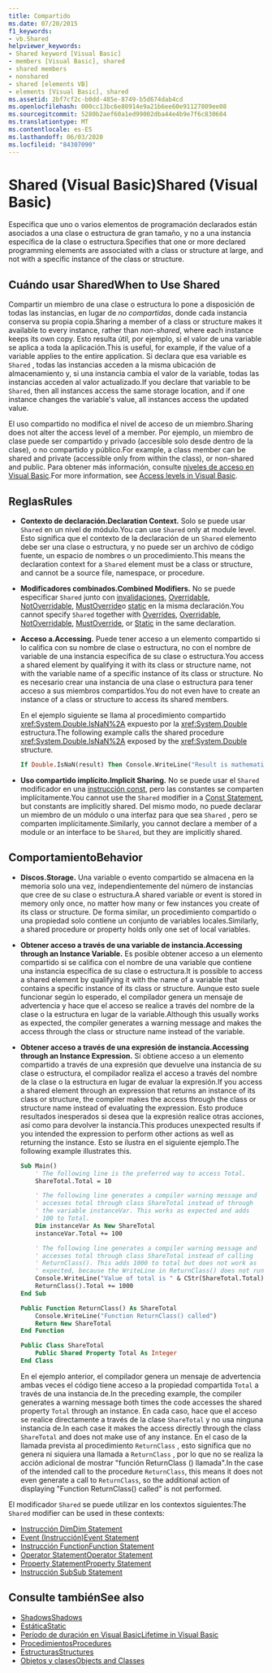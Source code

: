 ```yaml
---
title: Compartido
ms.date: 07/20/2015
f1_keywords:
- vb.Shared
helpviewer_keywords:
- Shared keyword [Visual Basic]
- members [Visual Basic], shared
- shared members
- nonshared
- shared [elements VB]
- elements [Visual Basic], shared
ms.assetid: 2bf7cf2c-b0dd-485e-8749-b5d674dab4cd
ms.openlocfilehash: 000cc13bc6e80914e9a21b6ee60e91127809ee08
ms.sourcegitcommit: 5280b2aef60a1ed99002dba44e4b9e7f6c830604
ms.translationtype: MT
ms.contentlocale: es-ES
ms.lasthandoff: 06/03/2020
ms.locfileid: "84307090"
---
```

# <a name="shared-visual-basic"></a><span data-ttu-id="2e963-102">Shared (Visual Basic)</span><span class="sxs-lookup"><span data-stu-id="2e963-102">Shared (Visual Basic)</span></span>

<span data-ttu-id="2e963-103">Especifica que uno o varios elementos de programación declarados están asociados a una clase o estructura de gran tamaño, y no a una instancia específica de la clase o estructura.</span><span class="sxs-lookup"><span data-stu-id="2e963-103">Specifies that one or more declared programming elements are associated with a class or structure at large, and not with a specific instance of the class or structure.</span></span>

## <a name="when-to-use-shared"></a><span data-ttu-id="2e963-104">Cuándo usar Shared</span><span class="sxs-lookup"><span data-stu-id="2e963-104">When to Use Shared</span></span>

<span data-ttu-id="2e963-105">Compartir un miembro de una clase o estructura lo pone a disposición de todas las instancias, en lugar de *no compartidas*, donde cada instancia conserva su propia copia.</span><span class="sxs-lookup"><span data-stu-id="2e963-105">Sharing a member of a class or structure makes it available to every instance, rather than *non-shared*, where each instance keeps its own copy.</span></span> <span data-ttu-id="2e963-106">Esto resulta útil, por ejemplo, si el valor de una variable se aplica a toda la aplicación.</span><span class="sxs-lookup"><span data-stu-id="2e963-106">This is useful, for example, if the value of a variable applies to the entire application.</span></span> <span data-ttu-id="2e963-107">Si declara que esa variable es `Shared` , todas las instancias acceden a la misma ubicación de almacenamiento y, si una instancia cambia el valor de la variable, todas las instancias acceden al valor actualizado.</span><span class="sxs-lookup"><span data-stu-id="2e963-107">If you declare that variable to be `Shared`, then all instances access the same storage location, and if one instance changes the variable's value, all instances access the updated value.</span></span>

<span data-ttu-id="2e963-108">El uso compartido no modifica el nivel de acceso de un miembro.</span><span class="sxs-lookup"><span data-stu-id="2e963-108">Sharing does not alter the access level of a member.</span></span> <span data-ttu-id="2e963-109">Por ejemplo, un miembro de clase puede ser compartido y privado (accesible solo desde dentro de la clase), o no compartido y público.</span><span class="sxs-lookup"><span data-stu-id="2e963-109">For example, a class member can be shared and private (accessible only from within the class), or non-shared and public.</span></span> <span data-ttu-id="2e963-110">Para obtener más información, consulte [niveles de acceso en Visual Basic](../../../visual-basic/programming-guide/language-features/declared-elements/access-levels.md).</span><span class="sxs-lookup"><span data-stu-id="2e963-110">For more information, see [Access levels in Visual Basic](../../../visual-basic/programming-guide/language-features/declared-elements/access-levels.md).</span></span>

## <a name="rules"></a><span data-ttu-id="2e963-111">Reglas</span><span class="sxs-lookup"><span data-stu-id="2e963-111">Rules</span></span>

- <span data-ttu-id="2e963-112">**Contexto de declaración.**</span><span class="sxs-lookup"><span data-stu-id="2e963-112">**Declaration Context.**</span></span> <span data-ttu-id="2e963-113">Solo se puede usar `Shared` en un nivel de módulo.</span><span class="sxs-lookup"><span data-stu-id="2e963-113">You can use `Shared` only at module level.</span></span> <span data-ttu-id="2e963-114">Esto significa que el contexto de la declaración de un `Shared` elemento debe ser una clase o estructura, y no puede ser un archivo de código fuente, un espacio de nombres o un procedimiento.</span><span class="sxs-lookup"><span data-stu-id="2e963-114">This means the declaration context for a `Shared` element must be a class or structure, and cannot be a source file, namespace, or procedure.</span></span>

- <span data-ttu-id="2e963-115">**Modificadores combinados.**</span><span class="sxs-lookup"><span data-stu-id="2e963-115">**Combined Modifiers.**</span></span> <span data-ttu-id="2e963-116">No se puede especificar `Shared` junto con [invalidaciones](../../../visual-basic/language-reference/modifiers/overrides.md), [Overridable](../../../visual-basic/language-reference/modifiers/overridable.md), [NotOverridable](../../../visual-basic/language-reference/modifiers/notoverridable.md), [MustOverride](../../../visual-basic/language-reference/modifiers/mustoverride.md)o [static](../../../visual-basic/language-reference/modifiers/static.md) en la misma declaración.</span><span class="sxs-lookup"><span data-stu-id="2e963-116">You cannot specify `Shared` together with [Overrides](../../../visual-basic/language-reference/modifiers/overrides.md), [Overridable](../../../visual-basic/language-reference/modifiers/overridable.md), [NotOverridable](../../../visual-basic/language-reference/modifiers/notoverridable.md), [MustOverride](../../../visual-basic/language-reference/modifiers/mustoverride.md), or [Static](../../../visual-basic/language-reference/modifiers/static.md) in the same declaration.</span></span>

- <span data-ttu-id="2e963-117">**Acceso a.**</span><span class="sxs-lookup"><span data-stu-id="2e963-117">**Accessing.**</span></span> <span data-ttu-id="2e963-118">Puede tener acceso a un elemento compartido si lo califica con su nombre de clase o estructura, no con el nombre de variable de una instancia específica de su clase o estructura.</span><span class="sxs-lookup"><span data-stu-id="2e963-118">You access a shared element by qualifying it with its class or structure name, not with the variable name of a specific instance of its class or structure.</span></span> <span data-ttu-id="2e963-119">No es necesario crear una instancia de una clase o estructura para tener acceso a sus miembros compartidos.</span><span class="sxs-lookup"><span data-stu-id="2e963-119">You do not even have to create an instance of a class or structure to access its shared members.</span></span>

     <span data-ttu-id="2e963-120">En el ejemplo siguiente se llama al procedimiento compartido <xref:System.Double.IsNaN%2A> expuesto por la <xref:System.Double> estructura.</span><span class="sxs-lookup"><span data-stu-id="2e963-120">The following example calls the shared procedure <xref:System.Double.IsNaN%2A> exposed by the <xref:System.Double> structure.</span></span>

     ```vb
     If Double.IsNaN(result) Then Console.WriteLine("Result is mathematically undefined.")
     ```

- <span data-ttu-id="2e963-121">**Uso compartido implícito.**</span><span class="sxs-lookup"><span data-stu-id="2e963-121">**Implicit Sharing.**</span></span> <span data-ttu-id="2e963-122">No se puede usar el `Shared` modificador en una [instrucción const](../../../visual-basic/language-reference/statements/const-statement.md), pero las constantes se comparten implícitamente.</span><span class="sxs-lookup"><span data-stu-id="2e963-122">You cannot use the `Shared` modifier in a [Const Statement](../../../visual-basic/language-reference/statements/const-statement.md), but constants are implicitly shared.</span></span> <span data-ttu-id="2e963-123">Del mismo modo, no puede declarar un miembro de un módulo o una interfaz para que sea `Shared` , pero se comparten implícitamente.</span><span class="sxs-lookup"><span data-stu-id="2e963-123">Similarly, you cannot declare a member of a module or an interface to be `Shared`, but they are implicitly shared.</span></span>

## <a name="behavior"></a><span data-ttu-id="2e963-124">Comportamiento</span><span class="sxs-lookup"><span data-stu-id="2e963-124">Behavior</span></span>

- <span data-ttu-id="2e963-125">**Discos.**</span><span class="sxs-lookup"><span data-stu-id="2e963-125">**Storage.**</span></span> <span data-ttu-id="2e963-126">Una variable o evento compartido se almacena en la memoria solo una vez, independientemente del número de instancias que cree de su clase o estructura.</span><span class="sxs-lookup"><span data-stu-id="2e963-126">A shared variable or event is stored in memory only once, no matter how many or few instances you create of its class or structure.</span></span> <span data-ttu-id="2e963-127">De forma similar, un procedimiento compartido o una propiedad solo contiene un conjunto de variables locales.</span><span class="sxs-lookup"><span data-stu-id="2e963-127">Similarly, a shared procedure or property holds only one set of local variables.</span></span>

- <span data-ttu-id="2e963-128">**Obtener acceso a través de una variable de instancia.**</span><span class="sxs-lookup"><span data-stu-id="2e963-128">**Accessing through an Instance Variable.**</span></span> <span data-ttu-id="2e963-129">Es posible obtener acceso a un elemento compartido si se califica con el nombre de una variable que contiene una instancia específica de su clase o estructura.</span><span class="sxs-lookup"><span data-stu-id="2e963-129">It is possible to access a shared element by qualifying it with the name of a variable that contains a specific instance of its class or structure.</span></span> <span data-ttu-id="2e963-130">Aunque esto suele funcionar según lo esperado, el compilador genera un mensaje de advertencia y hace que el acceso se realice a través del nombre de la clase o la estructura en lugar de la variable.</span><span class="sxs-lookup"><span data-stu-id="2e963-130">Although this usually works as expected, the compiler generates a warning message and makes the access through the class or structure name instead of the variable.</span></span>

- <span data-ttu-id="2e963-131">**Obtener acceso a través de una expresión de instancia.**</span><span class="sxs-lookup"><span data-stu-id="2e963-131">**Accessing through an Instance Expression.**</span></span> <span data-ttu-id="2e963-132">Si obtiene acceso a un elemento compartido a través de una expresión que devuelve una instancia de su clase o estructura, el compilador realiza el acceso a través del nombre de la clase o la estructura en lugar de evaluar la expresión.</span><span class="sxs-lookup"><span data-stu-id="2e963-132">If you access a shared element through an expression that returns an instance of its class or structure, the compiler makes the access through the class or structure name instead of evaluating the expression.</span></span> <span data-ttu-id="2e963-133">Esto produce resultados inesperados si desea que la expresión realice otras acciones, así como para devolver la instancia.</span><span class="sxs-lookup"><span data-stu-id="2e963-133">This produces unexpected results if you intended the expression to perform other actions as well as returning the instance.</span></span> <span data-ttu-id="2e963-134">Esto se ilustra en el siguiente ejemplo.</span><span class="sxs-lookup"><span data-stu-id="2e963-134">The following example illustrates this.</span></span>
  
    ```vb
    Sub Main()
        ' The following line is the preferred way to access Total.
        ShareTotal.Total = 10

        ' The following line generates a compiler warning message and
        ' accesses total through class ShareTotal instead of through
        ' the variable instanceVar. This works as expected and adds
        ' 100 to Total.
        Dim instanceVar As New ShareTotal
        instanceVar.Total += 100

        ' The following line generates a compiler warning message and
        ' accesses total through class ShareTotal instead of calling
        ' ReturnClass(). This adds 1000 to total but does not work as
        ' expected, because the WriteLine in ReturnClass() does not run.
        Console.WriteLine("Value of total is " & CStr(ShareTotal.Total))
        ReturnClass().Total += 1000
    End Sub

    Public Function ReturnClass() As ShareTotal
        Console.WriteLine("Function ReturnClass() called")
        Return New ShareTotal
    End Function

    Public Class ShareTotal
        Public Shared Property Total As Integer
    End Class
    ```

     <span data-ttu-id="2e963-135">En el ejemplo anterior, el compilador genera un mensaje de advertencia ambas veces el código tiene acceso a la propiedad compartida `Total` a través de una instancia de.</span><span class="sxs-lookup"><span data-stu-id="2e963-135">In the preceding example, the compiler generates a warning message both times the code accesses the shared property `Total` through an instance.</span></span> <span data-ttu-id="2e963-136">En cada caso, hace que el acceso se realice directamente a través de la clase `ShareTotal` y no usa ninguna instancia de.</span><span class="sxs-lookup"><span data-stu-id="2e963-136">In each case it makes the access directly through the class `ShareTotal` and does not make use of any instance.</span></span> <span data-ttu-id="2e963-137">En el caso de la llamada prevista al procedimiento `ReturnClass` , esto significa que no genera ni siquiera una llamada a `ReturnClass` , por lo que no se realiza la acción adicional de mostrar "función ReturnClass () llamada".</span><span class="sxs-lookup"><span data-stu-id="2e963-137">In the case of the intended call to the procedure `ReturnClass`, this means it does not even generate a call to `ReturnClass`, so the additional action of displaying "Function ReturnClass() called" is not performed.</span></span>

<span data-ttu-id="2e963-138">El modificador `Shared` se puede utilizar en los contextos siguientes:</span><span class="sxs-lookup"><span data-stu-id="2e963-138">The `Shared` modifier can be used in these contexts:</span></span>

- [<span data-ttu-id="2e963-139">Instrucción Dim</span><span class="sxs-lookup"><span data-stu-id="2e963-139">Dim Statement</span></span>](../statements/dim-statement.md)
- [<span data-ttu-id="2e963-140">Event (Instrucción)</span><span class="sxs-lookup"><span data-stu-id="2e963-140">Event Statement</span></span>](../statements/event-statement.md)
- [<span data-ttu-id="2e963-141">Instrucción Function</span><span class="sxs-lookup"><span data-stu-id="2e963-141">Function Statement</span></span>](../statements/function-statement.md)
- [<span data-ttu-id="2e963-142">Operator Statement</span><span class="sxs-lookup"><span data-stu-id="2e963-142">Operator Statement</span></span>](../statements/operator-statement.md)
- [<span data-ttu-id="2e963-143">Property Statement</span><span class="sxs-lookup"><span data-stu-id="2e963-143">Property Statement</span></span>](../statements/property-statement.md)
- [<span data-ttu-id="2e963-144">Instrucción Sub</span><span class="sxs-lookup"><span data-stu-id="2e963-144">Sub Statement</span></span>](../statements/sub-statement.md)
  
## <a name="see-also"></a><span data-ttu-id="2e963-145">Consulte también</span><span class="sxs-lookup"><span data-stu-id="2e963-145">See also</span></span>

- [<span data-ttu-id="2e963-146">Shadows</span><span class="sxs-lookup"><span data-stu-id="2e963-146">Shadows</span></span>](shadows.md)
- [<span data-ttu-id="2e963-147">Estática</span><span class="sxs-lookup"><span data-stu-id="2e963-147">Static</span></span>](static.md)
- [<span data-ttu-id="2e963-148">Período de duración en Visual Basic</span><span class="sxs-lookup"><span data-stu-id="2e963-148">Lifetime in Visual Basic</span></span>](../../programming-guide/language-features/declared-elements/lifetime.md)
- [<span data-ttu-id="2e963-149">Procedimientos</span><span class="sxs-lookup"><span data-stu-id="2e963-149">Procedures</span></span>](../../programming-guide/language-features/procedures/index.md)
- [<span data-ttu-id="2e963-150">Estructuras</span><span class="sxs-lookup"><span data-stu-id="2e963-150">Structures</span></span>](../../programming-guide/language-features/data-types/structures.md)
- [<span data-ttu-id="2e963-151">Objetos y clases</span><span class="sxs-lookup"><span data-stu-id="2e963-151">Objects and Classes</span></span>](../../programming-guide/language-features/objects-and-classes/index.md)
